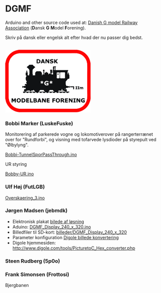 # DGMF
Arduino and other source code used at: [Danish G model Railway Association](https://danskgmodelforening.dk/) (**D**ansk **G** **M**odel **F**orening).

Skriv på dansk eller engelsk alt efter hvad der nu passer dig bedst.

<br/>

<img src="https://github.com/MTD2A/DGMF/blob/main/billeder/DGMF-logo.jpg" height="200" width="274">

<br/>

### Bobbi Marker (LuskeFuske)

Monitorering af parkerede vogne og lokomotiverover på rangerterrænet over for "Rundforbi", og visning med tofarvede lysdioder på styrepult ved "Ølbylyng".

[Bobbi-TunnelSporPassThrough.ino](/kildetekst/Bobbi-TunnelSporPassThrough.ino)

UR styring

[Bobby-UR.ino](/kildetekst/Bobby-UR.ino)


### Ulf Høj (FutLGB)

[Overskaering_3.ino](/kildetekst/Overskaering_3.ino)


### Jørgen Madsen (jebmdk)
* Elektronisk plakat [bilede af løsning](/billeder/Reklame_display_udstillingsbanen.jpg)  
* Aduino: [DGMF_Display_240_x_320.ino](/kildetekst/DGMF_Display_240_x_320.ino)  
* Billedfiler til SD-kort: [billeder/DGMF_Display_240_x_320](/billeder/DGMF_Display_240_x_320)
* Parameter konfiguration [Digole billede konvertering](/billeder/Digole_picture_converter.png)   
* Digole hjemmesiden: http://www.digole.com/tools/PicturetoC_Hex_converter.php

### Steen Rudberg (5p0o)


### Frank Simonsen (Frottosi)

Bjergbanen
